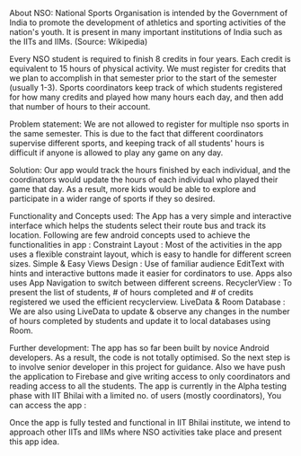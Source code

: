 About NSO: 
National Sports Organisation is intended by the Government of India to promote the development of athletics and sporting activities of the nation's youth.
It is present in many important institutions of India such as the IITs and IIMs.
(Source: Wikipedia)

Every NSO student is required to finish 8 credits in four years. Each credit is equivalent to 15 hours of physical activity. We must register for credits that we plan to accomplish in that semester prior to the start of the semester (usually 1-3).
Sports coordinators keep track of which students registered for how many credits and played how many hours each day, and then add that number of hours to their account.

Problem statement: We are not allowed to register for multiple nso sports in the same semester. This is due to the fact that different coordinators supervise different sports, and keeping track of all students' hours is difficult if anyone is allowed to play any game on any day.

Solution: Our app would track the hours finished by each individual, and the coordinators would update the hours of each individual who played their game that day. As a result, more kids would be able to explore and participate in a wider range of sports if they so desired.


Functionality and Concepts used:
The App has a very simple and interactive interface which helps the students select their route bus and track its location. Following are few android concepts used to achieve the functionalities in app :
Constraint Layout : Most of the activities in the app uses a flexible constraint layout, which is easy to handle for different screen sizes.
Simple & Easy Views Design : Use of familiar audience EditText with hints and interactive buttons made it easier for cordinators to use. Apps also uses App Navigation to switch between different screens.
RecyclerView : To present the list of students, # of hours completed and # of credits registered we used the efficient recyclerview.
LiveData & Room Database : We are also using LiveData to update & observe any changes in the number of hours completed by students and update it to local databases using Room. 


Further development:
The app has so far been built by novice Android developers. As a result, the code is not totally optimised. So the next step is to involve senior developer in this project for guidance. Also we have push the application to Firebase and give writing access to only coordinators and reading access to all the students.
The app is currently in the Alpha testing phase with IIT Bhilai with a limited no. of users (mostly coordinators), You can access the app : 

Once the app is fully tested and functional in IIT Bhilai institute, we intend to approach other IITs and IIMs where NSO activities take place and present this app idea. 
